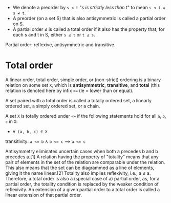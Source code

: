 

- We denote a preorder by `s < t` "_s is strictly less than t_" to mean `s ≤ t ∧ s ≠ t`.
- A preorder (on a set S) that is also antisymmetric is called a partial order
on S.
- A partial order ≤ is called a total order if it also has the property that,
for each s and t in S, either `s ≤ t` or `t ≤ s`.

Partial order: reflexive, antisymmetric and transitive.


# Total order

A linear order, total order, simple order, or (non-strict) ordering is a binary relation on some set `X`, which is **antisymmetric**, **transitive**, and **total** (this relation is denoted here by infix `<=` (le = lower than or equal).

A set paired with a total order is called a totally ordered set, a linearly ordered set, a simply ordered set, or a chain.

A set `X` is totally ordered under `<=` if the following statements hold for all `a`, `b`, `c` in `X`:

- `∀ (a, b, c) ∈ X`

transitivity: `a <= b` ∧ `b <= c` ⟹ `a <= c`

Antisymmetry eliminates uncertain cases when both a precedes b and b precedes a.[1] A relation having the property of "totality" means that any pair of elements in the set of the relation are comparable under the relation. This also means that the set can be diagrammed as a line of elements, giving it the name linear.[2] Totality also implies reflexivity, i.e., a ≤ a. Therefore, a total order is also a (special case of a) partial order, as, for a partial order, the totality condition is replaced by the weaker condition of reflexivity. An extension of a given partial order to a total order is called a linear extension of that partial order.
